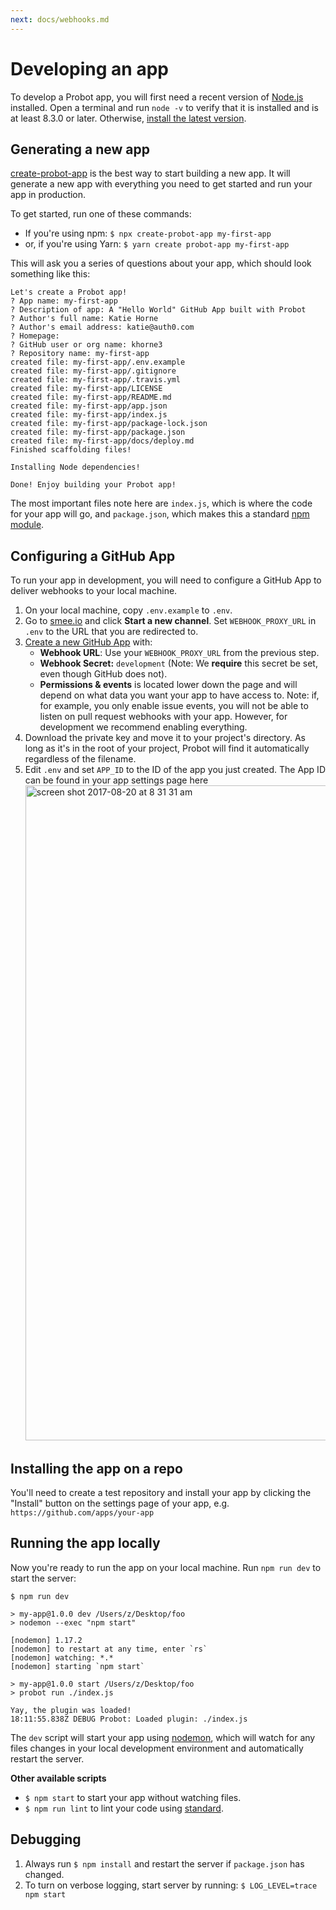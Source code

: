 ```yaml
---
next: docs/webhooks.md
---
```


# Developing an app

To develop a Probot app, you will first need a recent version of [Node.js](https://nodejs.org/) installed. Open a terminal and run `node -v` to verify that it is installed and is at least 8.3.0 or later. Otherwise, [install the latest version](https://nodejs.org/).

## Generating a new app

[create-probot-app](https://github.com/probot/create-probot-app) is the best way to start building a new app. It will generate a new app with everything you need to get started and run your app in production.

To get started, run one of these commands:

- If you're using npm: `$ npx create-probot-app my-first-app`
- or, if you're using Yarn: `$ yarn create probot-app my-first-app`

This will ask you a series of questions about your app, which should look something like this:

```
Let's create a Probot app!
? App name: my-first-app
? Description of app: A "Hello World" GitHub App built with Probot
? Author's full name: Katie Horne
? Author's email address: katie@auth0.com
? Homepage:
? GitHub user or org name: khorne3
? Repository name: my-first-app
created file: my-first-app/.env.example
created file: my-first-app/.gitignore
created file: my-first-app/.travis.yml
created file: my-first-app/LICENSE
created file: my-first-app/README.md
created file: my-first-app/app.json
created file: my-first-app/index.js
created file: my-first-app/package-lock.json
created file: my-first-app/package.json
created file: my-first-app/docs/deploy.md
Finished scaffolding files!

Installing Node dependencies!

Done! Enjoy building your Probot app!
```

The most important files note here are `index.js`, which is where the code for your app will go, and `package.json`, which makes this a standard [npm module](https://docs.npmjs.com/files/package.json).

## Configuring a GitHub App

To run your app in development, you will need to configure a GitHub App to deliver webhooks to your local machine.

1. On your local machine, copy `.env.example` to `.env`.
1. Go to [smee.io](https://smee.io) and click **Start a new channel**. Set `WEBHOOK_PROXY_URL` in `.env` to the URL that you are redirected to.
1. [Create a new GitHub App](https://github.com/settings/apps/new) with:
    - **Webhook URL**: Use your `WEBHOOK_PROXY_URL` from the previous step.
    - **Webhook Secret:** `development` (Note: We **require** this secret be set, even though GitHub does not).
    - **Permissions & events** is located lower down the page and will depend on what data you want your app to have access to. Note: if, for example, you only enable issue events, you will not be able to listen on pull request webhooks with your app. However, for development we recommend enabling everything.
1. Download the private key and move it to your project's directory. As long as it's in the root of your project, Probot will find it automatically regardless of the filename.
1. Edit `.env` and set `APP_ID` to the ID of the app you just created. The App ID can be found in your app settings page here <img width="1048" alt="screen shot 2017-08-20 at 8 31 31 am" src="https://user-images.githubusercontent.com/5713670/42248717-f6bf4f10-7edb-11e8-8dd5-387181c771bc.png">

## Installing the app on a repo

You'll need to create a test repository and install your app by clicking the "Install" button on the settings page of your app, e.g. `https://github.com/apps/your-app`

## Running the app locally

Now you're ready to run the app on your local machine. Run `npm run dev` to start the server:

```
$ npm run dev

> my-app@1.0.0 dev /Users/z/Desktop/foo
> nodemon --exec "npm start"

[nodemon] 1.17.2
[nodemon] to restart at any time, enter `rs`
[nodemon] watching: *.*
[nodemon] starting `npm start`

> my-app@1.0.0 start /Users/z/Desktop/foo
> probot run ./index.js

Yay, the plugin was loaded!
18:11:55.838Z DEBUG Probot: Loaded plugin: ./index.js
```

The `dev` script will start your app using [nodemon](https://github.com/remy/nodemon#nodemon), which will watch for any files changes in your local development environment and automatically restart the server.

**Other available scripts**
* `$ npm start` to start your app without watching files.
* `$ npm run lint` to lint your code using [standard](https://www.npmjs.com/package/standard).

## Debugging

1. Always run `$ npm install` and restart the server if `package.json` has changed.
1. To turn on verbose logging, start server by running: `$ LOG_LEVEL=trace npm start`
